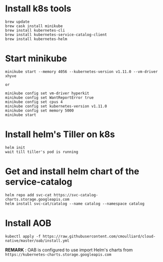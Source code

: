 Install k8s tools
=================
```
brew update
brew cask install minikube
brew install kubernetes-cli
brew install kubernetes-service-catalog-client
brew install kubernetes-helm
```
Start minikube
==============
```
minikube start --memory 4056 --kubernetes-version v1.11.0 --vm-driver xhyve

or 

minikube config set vm-driver hyperkit
minikube config set WantReportError true
minikube config set cpus 4
minikube config set kubernetes-version v1.11.0
minikube config set memory 5000
minikube start
```

Install helm's Tiller on k8s
============================
```
helm init
wait till tiller's pod is running
```

Get and install helm chart of the service-catalog
=================================================
```
helm repo add svc-cat https://svc-catalog-charts.storage.googleapis.com
helm install svc-cat/catalog --name catalog --namespace catalog
```

Install AOB
===========

```
kubectl apply -f https://raw.githubusercontent.com/cmoulliard/cloud-native/master/oab/install.yml
```

**REMARK** : OAB is configured to use import Helm's charts from `https://kubernetes-charts.storage.googleapis.com`
